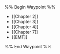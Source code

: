 %% Begin Waypoint %%
- [[Chapter 2]]
- [[Chapter 3]]
- [[Chapter 4]]
- [[Chapter 7]]
- [[EMT]]

%% End Waypoint %%
